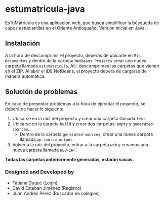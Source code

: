# estumatricula-java
EsTuMatricula es una aplicación web, que busca simplificar la búsqueda de cupos estudiantiles en el Oriente Antioqueño. Versión inicial en Java.

## Instalación

A la hora de descomprimir el proyecto, deberás de ubicarte en `Mis Documentos` y dentro de la carpeta `NetBeans Projects` crear una nueva carpeta llamada `estumatricula`. Allí, descomprimes las carpetas que vienen en el ZIP. Al abrir el IDE NetBeans, el proyecto deberá de cargarse de manera automática.

## Solución de problemas

En caso de presentar problemas a la hora de ejecutar el proyecto, se deberá de hacer lo siguiente:

1. Ubicarse en la raíz del proyecto y crear una carpeta llamada `test`.
2. Ubicarse en la carpeta `build` y crear dos carpetas: `empty` y `generated-sources`.
   - Dentro de la carpeta `generated-sources`, crear una nueva carpeta llamada `ap-source-output`.
3. Volver a la raíz del proyecto, entrar a la carpeta `web` y creamos una nueva carpeta llamada `WEB-INF`.

**Todas las carpetas anteriormente generadas, estarán vacías.**

### Designed and Developed by
- Tatiana Duque (Login)
- David Esteban Jiménez (Registro)
- Juan Andrés Pérez (Buscador de colegios)

